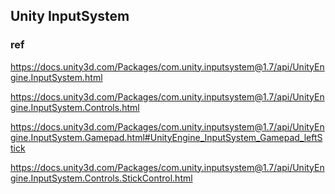 ## Unity InputSystem

### 






### ref 
https://docs.unity3d.com/Packages/com.unity.inputsystem@1.7/api/UnityEngine.InputSystem.html

https://docs.unity3d.com/Packages/com.unity.inputsystem@1.7/api/UnityEngine.InputSystem.Controls.html

https://docs.unity3d.com/Packages/com.unity.inputsystem@1.7/api/UnityEngine.InputSystem.Gamepad.html#UnityEngine_InputSystem_Gamepad_leftStick

https://docs.unity3d.com/Packages/com.unity.inputsystem@1.7/api/UnityEngine.InputSystem.Controls.StickControl.html





